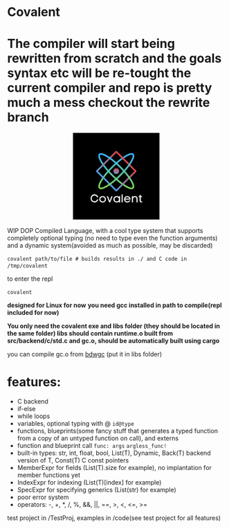 # Covalent
# The compiler will start being rewritten from scratch and the goals syntax etc will be re-tought the current compiler and repo is pretty much a mess checkout the rewrite branch

<p align="center">
<img src="img/1.png" alt="logo" width="200"/>
</p>

WIP DOP Compiled Language, with a cool type system that supports completely optional typing (no need to type even the function arguments) and a dynamic system(avoided as much as possible, may be discarded)

```
covalent path/to/file # builds results in ./ and C code in /tmp/covalent
```

to enter the repl
```
covalent
```
**designed for Linux for now**
**you need gcc installed in path to compile(repl included for now)**

**You only need the covalent exe and libs folder (they should be located in the same folder) libs should contain runtime.o built from src/backend/c/std.c and gc.o, should be automatically built using cargo**

you can compile gc.o from [bdwgc](https://github.com/ivmai/bdwgc) (put it in libs folder) 

# features:
- C backend
- if-else
- while loops
- variables, optional typing with @ `id@type`
- functions, blueprints(some fancy stuff that generates a typed function from a copy of an untyped function on call), and externs
- function and blueprint call `func: args` `argless_func!`
- built-in types: str, int, float, bool, List(T), Dynamic, Back(T) backend version of T, Const(T) C const pointers
- MemberExpr for fields (List(T).size for example), no implantation for member functions yet
- IndexExpr for indexing (List(T)\[index] for example)
- SpecExpr for specifying generics (List(str) for example)
- poor error system
- operators: -, +, *, /, %, &&, ||, ==, >, <, <=, >=

test project in /TestProj, examples in /code(see test project for all features)
